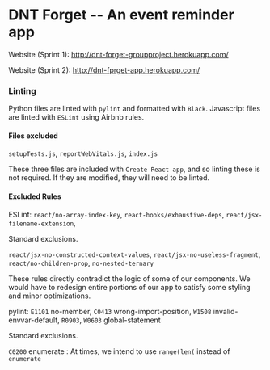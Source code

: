 # DNT Forget -- An event reminder app

Website (Sprint 1): http://dnt-forget-groupproject.herokuapp.com/

Website (Sprint 2): http://dnt-fprget-app.herokuapp.com/

### Linting

Python files are linted with `pylint` and formatted with `Black`. Javascript files are linted with `ESLint` using Airbnb rules.

#### Files excluded

`setupTests.js`, `reportWebVitals.js`, `index.js`

These three files are included with `Create React app`, and so linting these is not required. If they are modified, they will need to be linted.

#### Excluded Rules

ESLint:
`react/no-array-index-key`, `react-hooks/exhaustive-deps`, `react/jsx-filename-extension`, 

Standard exclusions.

`react/jsx-no-constructed-context-values`, `react/jsx-no-useless-fragment`, `react/no-children-prop`, `no-nested-ternary`

These rules directly contradict the logic of some of our components. We would have to redesign entire portions of our app to satisfy some styling and minor optimizations.

pylint:
`E1101` no-member, `C0413` wrong-import-position, `W1508` invalid-envvar-default, `R0903`, `W0603` global-statement

Standard exclusions.

`C0200` enumerate : At times, we intend to use `range(len(` instead of `enumerate`
